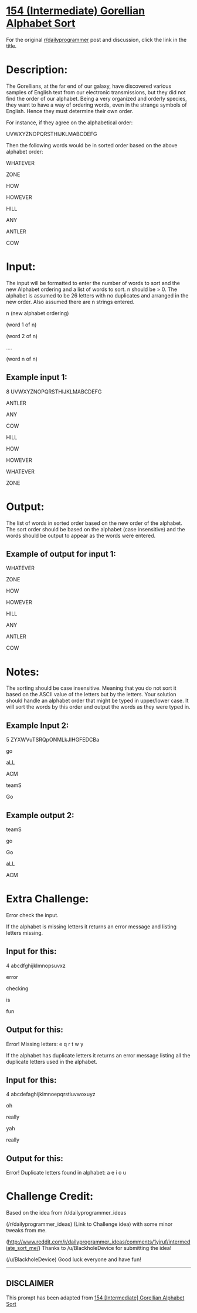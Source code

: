 # [154 (Intermediate) Gorellian Alphabet Sort](https://www.reddit.com/r/dailyprogrammer/comments/20sjif/4192014_challenge_154_intermediate_gorellian/)

For the original [r/dailyprogrammer](https://www.reddit.com/r/dailyprogrammer/) post and discussion, click the link in the title.

# Description:
The Gorellians, at the far end of our galaxy, have discovered various samples of English text from our electronic transmissions, but they did not find the order of our alphabet. Being a very organized and orderly species, they want to have a way of ordering words, even in the strange symbols of English. Hence they must determine their own order.  

For instance, if they agree on the alphabetical order:  

UVWXYZNOPQRSTHIJKLMABCDEFG  

Then the following words would be in sorted order based on the above alphabet order:  

WHATEVER

ZONE

HOW

HOWEVER

HILL

ANY

ANTLER

COW

# Input:
The input will be formatted to enter the number of words to sort and the new Alphabet ordering and a list of words to sort. n should be > 0. The alphabet is assumed to be 26 letters with no duplicates and arranged in the new order. Also assumed there are n strings entered.

n (new alphabet ordering)

(word 1 of n)

(word 2 of n)

....

(word n of n)

## Example input 1:
8 UVWXYZNOPQRSTHIJKLMABCDEFG

ANTLER

ANY

COW

HILL

HOW

HOWEVER

WHATEVER

ZONE

# Output:
The list of words in sorted order based on the new order of the alphabet. The sort order should be based on the alphabet (case insensitive) and the words should be output to appear as the words were entered.

## Example of output for input 1:
WHATEVER

ZONE

HOW

HOWEVER

HILL

ANY

ANTLER

COW

# Notes:
The sorting should be case insensitive. Meaning that you do not sort it based on the ASCII value of the letters but by the letters. Your solution should handle an alphabet order that might be typed in upper/lower case. It will sort the words by this order and output the words as they were typed in.

## Example Input 2:
5 ZYXWVuTSRQpONMLkJIHGFEDCBa

go

aLL

ACM

teamS

Go

## Example output 2:
teamS

go

Go

aLL

ACM

# Extra Challenge:
Error check the input.

If the alphabet is missing letters it returns an error message and listing letters missing.

## Input for this:
4 abcdfghijklmnopsuvxz

error

checking

is

fun

## Output for this:
Error! Missing letters: e q r t w y

If the alphabet has duplicate letters it returns an error message listing all the duplicate letters used in the alphabet.

## Input for this:
4 abcdefaghijklmnoepqrstiuvwoxuyz

oh

really

yah

really

## Output for this:
Error! Duplicate letters found in alphabet: a e i o u

# Challenge Credit:
Based on the idea from /r/dailyprogrammer_ideas 

(/r/dailyprogrammer_ideas)
(Link to Challenge idea)
with some minor tweaks from me.

(http://www.reddit.com/r/dailyprogrammer_ideas/comments/1yjruf/intermediate_sort_me/)
Thanks to /u/BlackholeDevice for submitting the idea!

(/u/BlackholeDevice)
Good luck everyone and have fun!


----
## **DISCLAIMER**
This prompt has been adapted from [154 [Intermediate] Gorellian Alphabet Sort](https://www.reddit.com/r/dailyprogrammer/comments/20sjif/4192014_challenge_154_intermediate_gorellian/
)

